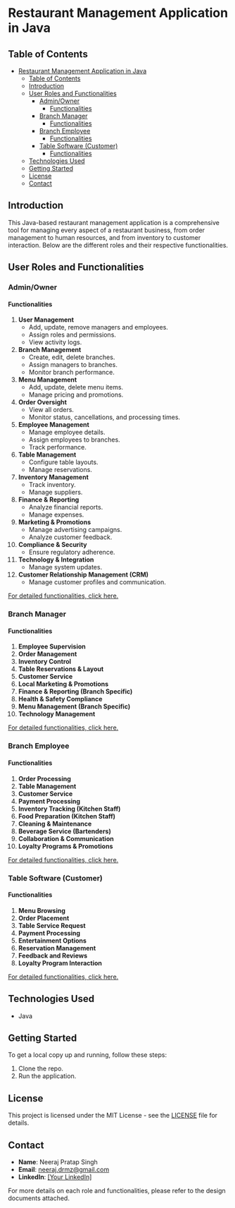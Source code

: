 # Restaurant Management Application in Java
## Table of Contents
- [Restaurant Management Application in Java](#restaurant-management-application-in-java)
  - [Table of Contents](#table-of-contents)
  - [Introduction](#introduction)
  - [User Roles and Functionalities](#user-roles-and-functionalities)
    - [Admin/Owner](#adminowner)
      - [Functionalities](#functionalities)
    - [Branch Manager](#branch-manager)
      - [Functionalities](#functionalities-1)
    - [Branch Employee](#branch-employee)
      - [Functionalities](#functionalities-2)
    - [Table Software (Customer)](#table-software-customer)
      - [Functionalities](#functionalities-3)
  - [Technologies Used](#technologies-used)
  - [Getting Started](#getting-started)
  - [License](#license)
  - [Contact](#contact)

## Introduction
This Java-based restaurant management application is a comprehensive tool for managing every aspect of a restaurant business, from order management to human resources, and from inventory to customer interaction. Below are the different roles and their respective functionalities.

## User Roles and Functionalities

### Admin/Owner
#### Functionalities
1. **User Management**
   - Add, update, remove managers and employees.
   - Assign roles and permissions.
   - View activity logs.
2. **Branch Management**
   - Create, edit, delete branches.
   - Assign managers to branches.
   - Monitor branch performance.
3. **Menu Management**
   - Add, update, delete menu items.
   - Manage pricing and promotions.
4. **Order Oversight**
   - View all orders.
   - Monitor status, cancellations, and processing times.
5. **Employee Management**
   - Manage employee details.
   - Assign employees to branches.
   - Track performance.
6. **Table Management**
   - Configure table layouts.
   - Manage reservations.
7. **Inventory Management**
   - Track inventory.
   - Manage suppliers.
8. **Finance & Reporting**
   - Analyze financial reports.
   - Manage expenses.
9. **Marketing & Promotions**
   - Manage advertising campaigns.
   - Analyze customer feedback.
10. **Compliance & Security**
    - Ensure regulatory adherence.
11. **Technology & Integration**
    - Manage system updates.
12. **Customer Relationship Management (CRM)**
    - Manage customer profiles and communication.

[For detailed functionalities, click here.](#adminowner)

### Branch Manager
#### Functionalities
1. **Employee Supervision**
2. **Order Management**
3. **Inventory Control**
4. **Table Reservations & Layout**
5. **Customer Service**
6. **Local Marketing & Promotions**
7. **Finance & Reporting (Branch Specific)**
8. **Health & Safety Compliance**
9. **Menu Management (Branch Specific)**
10. **Technology Management**

[For detailed functionalities, click here.](#branch-manager)

### Branch Employee
#### Functionalities
1. **Order Processing**
2. **Table Management**
3. **Customer Service**
4. **Payment Processing**
5. **Inventory Tracking (Kitchen Staff)**
6. **Food Preparation (Kitchen Staff)**
7. **Cleaning & Maintenance**
8. **Beverage Service (Bartenders)**
9. **Collaboration & Communication**
10. **Loyalty Programs & Promotions**

[For detailed functionalities, click here.](#branch-employee)

### Table Software (Customer)
#### Functionalities
1. **Menu Browsing**
2. **Order Placement**
3. **Table Service Request**
4. **Payment Processing**
5. **Entertainment Options**
6. **Reservation Management**
7. **Feedback and Reviews**
8. **Loyalty Program Interaction**

[For detailed functionalities, click here.](#table-software-customer)

## Technologies Used
- Java

## Getting Started
To get a local copy up and running, follow these steps:
1. Clone the repo.
2. Run the application.

## License
This project is licensed under the MIT License - see the [LICENSE](LICENSE) file for details.

## Contact
- **Name**: Neeraj Pratap Singh
- **Email**: neeraj.drmz@gmail.com
- **LinkedIn**: [[Your LinkedIn]](https://www.linkedin.com/in/neeraj-pratap-singh-1065417b/)

For more details on each role and functionalities, please refer to the design documents attached.